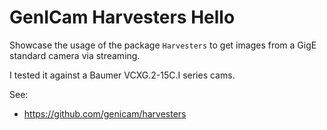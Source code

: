# GenICam Harvesters Hello
Showcase the usage of the package `Harvesters` to get images from a GigE standard camera via streaming.

I tested it against a Baumer VCXG.2-15C.I series cams.

See:
- https://github.com/genicam/harvesters
